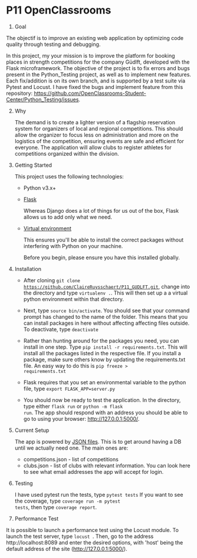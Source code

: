 # P11 OpenClassrooms

1. Goal

The objectif is to improve an existing web application by optimizing code quality through testing and debugging.

In this project, my your mission is to improve the platform for booking places in strength competitions for the company Güdlft, developed with the Flask microframework.
The objective of the project is to fix errors and bugs present in the Python_Testing project, as well as to implement new features. Each fix/addition is on its own branch, and is supported by a test suite via Pytest and Locust.
I have fixed the bugs and implement feature from this repository: https://github.com/OpenClassrooms-Student-Center/Python_Testing/issues.

2. Why

    The demand is to create a lighter version of a flagship reservation system for organizers of local and regional competitions. This should allow the organizer to focus less on administration and more on the logistics of the competition, ensuring events are safe and efficient for everyone. The application will allow clubs to register athletes for competitions organized within the division.

3. Getting Started

    This project uses the following technologies:

    * Python v3.x+

    * [Flask](https://flask.palletsprojects.com/en/1.1.x/)

        Whereas Django does a lot of things for us out of the box, Flask allows us to add only what we need. 
     

    * [Virtual environment](https://virtualenv.pypa.io/en/stable/installation.html)

        This ensures you'll be able to install the correct packages without interfering with Python on your machine.

        Before you begin, please ensure you have this installed globally. 


4. Installation

    - After cloning <code>git clone https://github.com/ClaireRuysschaert/P11_GUDLFT.git</code>, change into the directory and type <code>virtualenv .</code>. This will then set up a a virtual python environment within that directory.

    - Next, type <code>source bin/activate</code>. You should see that your command prompt has changed to the name of the folder. This means that you can install packages in here without affecting affecting files outside. To deactivate, type <code>deactivate</code>

    - Rather than hunting around for the packages you need, you can install in one step. Type <code>pip install -r requirements.txt</code>. This will install all the packages listed in the respective file. If you install a package, make sure others know by updating the requirements.txt file. An easy way to do this is <code>pip freeze > requirements.txt</code>

    - Flask requires that you set an environmental variable to the python file, type <code>export FLASK_APP=server.py</code>

    - You should now be ready to test the application. In the directory, type either <code>flask run</code> or <code>python -m flask run</code>. The app should respond with an address you should be able to go to using your browser: http://127.0.0.1:5000/.

5. Current Setup

    The app is powered by [JSON files](https://www.tutorialspoint.com/json/json_quick_guide.htm). This is to get around having a DB until we actually need one. The main ones are:
     
    * competitions.json - list of competitions
    * clubs.json - list of clubs with relevant information. You can look here to see what email addresses the app will accept for login.

6. Testing

    I have used pytest run the tests, type <code>pytest tests</code>
    If you want to see the coverage, type <code>coverage run -m pytest tests</code>, then type <code>coverage report</code>.

7. Performance Test

It is possible to launch a performance test using the Locust module. To launch the test server, type <code>locust </code>.
Then, go to the address http://localhost:8089 and enter the desired options, with 'host' being the default address of the site (http://127.0.0.1:5000/).
